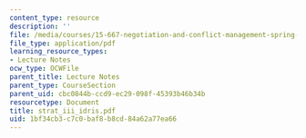 ```yaml
---
content_type: resource
description: ''
file: /media/courses/15-667-negotiation-and-conflict-management-spring-2001/1bf34cb3c7c0baf8b8cd84a62a77ea66_strat_iii_idris.pdf
file_type: application/pdf
learning_resource_types:
- Lecture Notes
ocw_type: OCWFile
parent_title: Lecture Notes
parent_type: CourseSection
parent_uid: cbc0844b-ccd9-ec29-098f-45393b46b34b
resourcetype: Document
title: strat_iii_idris.pdf
uid: 1bf34cb3-c7c0-baf8-b8cd-84a62a77ea66
---
```

